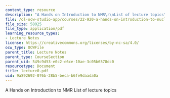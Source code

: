 ```yaml
---
content_type: resource
description: "A Hands on Introduction to NMR\r\nList of lecture topics"
file: /ol-ocw-studio-app/courses/22-920-a-hands-on-introduction-to-nuclear-magnetic-resonance-january-iap-1997/9a892692076b28b5becab6fe9daada0a_lecture0.pdf
file_size: 58025
file_type: application/pdf
learning_resource_types:
- Lecture Notes
license: https://creativecommons.org/licenses/by-nc-sa/4.0/
ocw_type: OCWFile
parent_title: Lecture Notes
parent_type: CourseSection
parent_uid: 549c9d53-e0c2-e6ce-10ae-3c05b6578dc0
resourcetype: Document
title: lecture0.pdf
uid: 9a892692-076b-28b5-beca-b6fe9daada0a
---
```

A Hands on Introduction to NMR
List of lecture topics